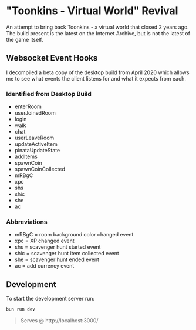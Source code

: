 # "Toonkins - Virtual World" Revival

An attempt to bring back Toonkins - a virtual world that closed 2 years ago. The build present is the latest on the Internet Archive, but is not the latest of the game itself.

## Websocket Event Hooks

I decompiled a beta copy of the desktop build from April 2020 which allows me to see what events the client listens for and what it expects from each.

### Identified from Desktop Build

- enterRoom
- userJoinedRoom
- login
- walk
- chat
- userLeaveRoom
- updateActiveItem
- pinataUpdateState
- addItems
- spawnCoin
- spawnCoinCollected
- mRBgC
- xpc
- shs
- shic
- she
- ac

### Abbreviations

- mRBgC = room background color changed event
- xpc = XP changed event
- shs = scavenger hunt started event
- shic = scavenger hunt item collected event
- she = scavenger hunt ended event
- ac = add currency event

## Development

To start the development server run:

```bash
bun run dev
```
> Serves @ http://localhost:3000/